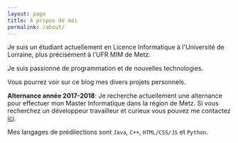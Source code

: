 ```yaml
---
layout: page
title: À propos de moi
permalink: /about/
---
```


Je suis un étudiant actuellement en Licence Informatique à l'Université de Lorraine, plus précisément à l'UFR MIM de Metz. 

Je suis passionné de programmation et de nouvelles technologies.

Vous pourrez voir sur ce blog mes divers projets personnels.

**Alternance année 2017-2018**: Je recherche actuellement une alternance
pour effectuer mon Master Informatique dans la région de Metz.
Si vous recherchez un développeur travailleur et curieux vous pouvez
me contactez [ici](mailto:edouard.willisseck@gmail.com).

Mes langages de prédilections sont `Java`, `C++`, `HTML/CSS/JS`
et `Python`.

